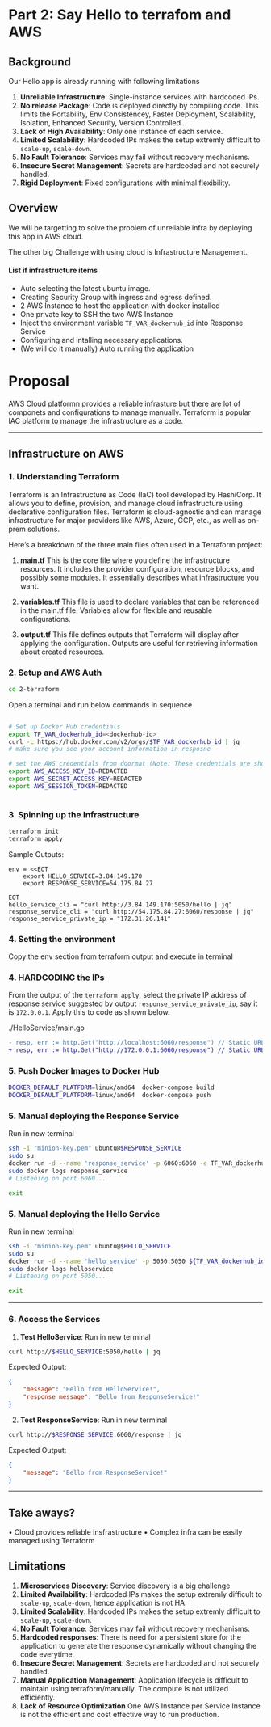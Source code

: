 
# Part 2: Say Hello to terrafom and AWS

## Background

Our Hello app is already running with following limitations
1. **Unreliable Infrastructure**: Single-instance services with hardcoded IPs.
2. **No release Package**: Code is deployed directly by compiling code. This limits the Portability, Env Consistencey, Faster Deployment, Scalability, Isolation, Enhanced Security, Version Controlled...
3. **Lack of High Availability**: Only one instance of each service.
4. **Limited Scalability**: Hardcoded IPs makes the setup extremly difficult to `scale-up`, `scale-down`.
5. **No Fault Tolerance**: Services may fail without recovery mechanisms.
6. **Insecure Secret Management**: Secrets are hardcoded and not securely handled.
7. **Rigid Deployment**: Fixed configurations with minimal flexibility.


## Overview
We will be targetting to solve the problem of unreliable infra by deploying this app in AWS cloud.

The other big Challenge with using cloud is Infrastructure Management.
#### List if infrastructure items
- Auto selecting the latest ubuntu image.
- Creating Security Group with ingress and egress defined.
- 2 AWS Instance to host the application with docker installed
- One private key to SSH the two AWS Instance
- Inject the environment variable `TF_VAR_dockerhub_id` into Response Service
- Configuring and intalling necessary applications.
- (We will do it manually) Auto running the application

# Proposal
AWS Cloud platformn provides a reliable infrasture but there are lot of componets and configurations to manage manually. Terraform is popular IAC platform to manage the infrastructure as a code.

---

## Infrastructure on AWS

### 1. **Understanding Terraform**
Terraform is an Infrastructure as Code (IaC) tool developed by HashiCorp. It allows you to define, provision, and manage cloud infrastructure using declarative configuration files. Terraform is cloud-agnostic and can manage infrastructure for major providers like AWS, Azure, GCP, etc., as well as on-prem solutions.

Here’s a breakdown of the three main files often used in a Terraform project:

1. **main.tf**
This is the core file where you define the infrastructure resources. It includes the provider configuration, resource blocks, and possibly some modules. It essentially describes what infrastructure you want.

2. **variables.tf**
This file is used to declare variables that can be referenced in the main.tf file. Variables allow for flexible and reusable configurations.

3. **output.tf**
This file defines outputs that Terraform will display after applying the configuration. Outputs are useful for retrieving information about created resources.

### 2. **Setup and AWS Auth**
```bash
cd 2-terraform
```

Open a terminal and run below commands in sequence
```bash

# Set up Docker Hub credentials  
export TF_VAR_dockerhub_id=<dockerhub-id>
curl -L https://hub.docker.com/v2/orgs/$TF_VAR_dockerhub_id | jq
# make sure you see your account information in resposne

# set the AWS credentials from doormat (Note: These credentials are short lived hence you may need to redo this steps)
export AWS_ACCESS_KEY_ID=REDACTED
export AWS_SECRET_ACCESS_KEY=REDACTED
export AWS_SESSION_TOKEN=REDACTED
                  
```

### 3. **Spinning up the Infrastructure**

```bash
terraform init
terraform apply

```

Sample Outputs:
```
env = <<EOT
    export HELLO_SERVICE=3.84.149.170
    export RESPONSE_SERVICE=54.175.84.27

EOT
hello_service_cli = "curl http://3.84.149.170:5050/hello | jq"
response_service_cli = "curl http://54.175.84.27:6060/response | jq"
response_service_private_ip = "172.31.26.141"
```

### 4. **Setting the environment**
Copy the env section from terraform output and execute in terminal

### 4. **HARDCODING the IPs**
From the output of the `terraform apply`, select the private IP address of response service suggested by output `response_service_private_ip`, say it is `172.0.0.1`. 
Apply this to code as shown below.

./HelloService/main.go 
```diff
- resp, err := http.Get("http://localhost:6060/response") // Static URL
+ resp, err := http.Get("http://172.0.0.1:6060/response") // Static URL

```

### 5. **Push Docker Images to Docker Hub**

```bash
DOCKER_DEFAULT_PLATFORM=linux/amd64  docker-compose build
DOCKER_DEFAULT_PLATFORM=linux/amd64  docker-compose push
```

### 5. **Manual deploying the Response Service**
Run in new terminal
```bash
ssh -i "minion-key.pem" ubuntu@$RESPONSE_SERVICE
sudo su
docker run -d --name 'response_service' -p 6060:6060 -e TF_VAR_dockerhub_id=${TF_VAR_dockerhub_id} ${TF_VAR_dockerhub_id}/responseservice:latest
sudo docker logs response_service
# Listening on port 6060...

exit
```


### 5. **Manual deploying the Hello Service**
Run in new terminal
```bash
ssh -i "minion-key.pem" ubuntu@$HELLO_SERVICE
sudo su
docker run -d --name 'hello_service' -p 5050:5050 ${TF_VAR_dockerhub_id}/helloservice:latest
sudo docker logs helloservice
# Listening on port 5050...

exit
```

---


### 6. **Access the Services**

1. **Test HelloService**:
Run in new terminal
```bash
curl http://$HELLO_SERVICE:5050/hello | jq
```

Expected Output:
```json
{
    "message": "Hello from HelloService!",
    "response_message": "Bello from ResponseService!"
}
```

2. **Test ResponseService**:
Run in new terminal
```bash
curl http://$RESPONSE_SERVICE:6060/response | jq
```

Expected Output:
```json
{
    "message": "Bello from ResponseService!"
}
```

---

## Take aways?
  • Cloud provides reliable insfrastructure
  • Complex infra can be easily managed using Terraform


## Limitations
1. **Microservices Discovery**: Service discovery is a big challenge
2. **Limited Availability**: Hardcoded IPs makes the setup extremly difficult to `scale-up`, `scale-down`, hence application is not HA.
3. **Limited Scalability**: Hardcoded IPs makes the setup extremly difficult to `scale-up`, `scale-down`.
4. **No Fault Tolerance**: Services may fail without recovery mechanisms.
5. **Hardcoded responses**: There is need for a persistent store for the application to generate the response dynamically without changing the code everytime.
6. **Insecure Secret Management**: Secrets are hardcoded and not securely handled.
7. **Manual Application Management**: Application lifecycle is difficult to maintain using terraform/manually. The compute is not utilized efficiently.
8. **Lack of Resource Optimization** One AWS Instance per Service Instance is not the efficient and cost effective way to run production.

